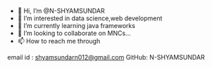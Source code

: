 - 👋 Hi, I’m @N-SHYAMSUNDAR
- 👀 I’m interested in data science,web development 
- 🌱 I’m currently learning java frameworks
- 💞️ I’m looking to collaborate on MNCs...
- 📫 How to reach me through

email id : shyamsundarn012@gmail.com
GitHub: N-SHYAMSUNDAR 

<!---
N-SHYAMSUNDAR/N-SHYAMSUNDAR is a ✨ special ✨ repository because its `README.md` (this file) appears on your GitHub profile.
You can click the Preview link to take a look at your changes.
--->
